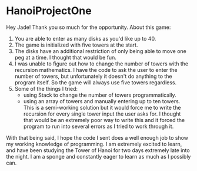 # HanoiProjectOne
Hey Jade! Thank you so much for the opportunity. 
About this game: 
1. You are able to enter as many disks as you'd like up to 40. 
2. The game is initialized with five towers at the start.
3. The disks have an additional restriction of only being able to move one peg at a time. I thought that would be fun. 
4. I was unable to figure out how to change the number of towers with the recursion mathematics. I have the code to ask the user to enter the number of towers,
but unfortunately it doesn't do anything to the program itself. So the game will always use five towers regardless. 
5. Some of the things I tried: 
   - using Stack to change the number of towers programmatically. 
   - using an array of towers and manually entering up to ten towers. This is a semi-working solution but it would force me to write the recursion for every single tower input the 
   user asks for. I thought that would be an extremely poor way to write this and it forced the program to run into several errors as I tried to work through it. 

With that being said, I hope the code I sent does a well enough job to show my working knowledge of programming. I am extremely excited to learn, and have been studying the Tower
of Hanoi for two days extremely late into the night. I am a sponge and constantly eager to learn as much as I possibly can. 
